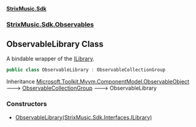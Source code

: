 #### [StrixMusic.Sdk](./index.md 'index')
### [StrixMusic.Sdk.Observables](./StrixMusic-Sdk-Observables.md 'StrixMusic.Sdk.Observables')
## ObservableLibrary Class
A bindable wrapper of the [ILibrary](./StrixMusic-Sdk-Interfaces-ILibrary.md 'StrixMusic.Sdk.Interfaces.ILibrary').  
```csharp
public class ObservableLibrary : ObservableCollectionGroup
```
Inheritance [Microsoft.Toolkit.Mvvm.ComponentModel.ObservableObject](https://docs.microsoft.com/en-us/dotnet/api/Microsoft.Toolkit.Mvvm.ComponentModel.ObservableObject 'Microsoft.Toolkit.Mvvm.ComponentModel.ObservableObject') &#129106; [ObservableCollectionGroup](./StrixMusic-Sdk-Observables-ObservableCollectionGroup.md 'StrixMusic.Sdk.Observables.ObservableCollectionGroup') &#129106; ObservableLibrary  
### Constructors
- [ObservableLibrary(StrixMusic.Sdk.Interfaces.ILibrary)](./StrixMusic-Sdk-Observables-ObservableLibrary-ObservableLibrary(StrixMusic-Sdk-Interfaces-ILibrary).md 'StrixMusic.Sdk.Observables.ObservableLibrary.ObservableLibrary(StrixMusic.Sdk.Interfaces.ILibrary)')
